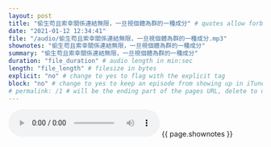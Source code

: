 ```yaml
---
layout: post
title: "偷生苟且索幸關係連結無限，一旦視個體為群的一種成分" # quotes allow forbidden characters like the colon
date: "2021-01-12 12:34:41"
file: "/audio/偷生苟且索幸關係連結無限，一旦視個體為群的一種成分.mp3"
shownotes: "偷生苟且索幸關係連結無限，一旦視個體為群的一種成分"
summary: "偷生苟且索幸關係連結無限，一旦視個體為群的一種成分"
duration: "file_duration" # audio length in min:sec
length: "file_length" # filesize in bytes
explicit: "no" # change to yes to flag with the explicit tag
block: "no" # change to yes to keep an episode from showing up in iTunes
# permalink: /1 # will be the ending part of the pages URL, delete to default to the title
---
```


<audio controls>
<source src="{{site.url}}{{site.baseurl}}{{ page.file }}" type="audio/x-mp3">
Your browser does not support the audio element.
</audio>
{{ page.shownotes }}
